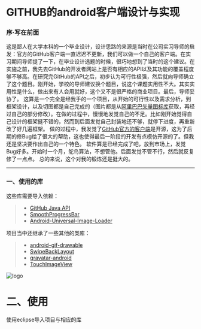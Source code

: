 # GITHUB的android客户端设计与实现

### 序·写在前面
这是鄙人在大学本科的一个毕业设计，设计思路的来源是当时在公司实习导师的启发：官方的GitHub客户端一直迟迟不更新，我们可以做一个自己的客户端。在实习期间导师提了一下，在毕业设计选题的时候，很巧地想到了当时的这个建议。在实施之前，我先去GitHub的开发者网站上是否有相应的API以及其功能的覆盖程度够不够高。在研究完GitHub的API之后，初步认为可行性极强，然后就向导师确立了这个题目。刚开始，学校的导师建议换个题目，说这个课题实用性不大。其实实用性是什么，做出来有人会用就好，这个又不是很严格的商业项目。最后，导师妥协了。
这算是一个完全是经我手的一个项目，从开始的可行性以及需求分析，到框架设计，以及切图都是自己完成的（图片都是从[阿里巴巴矢量图标库](http://www.iconfont.cn/)获取，再经过自己的部分修改）。在做的过程中，慢慢地发觉自己的不足。比如刚开始觉得自己设计的框架挺不错的，然而到后面发觉自己封装地还不够，就停下进度，再重新改了好几遍框架。
做的过程中，我发觉了[GitHub官方的客户端](https://github.com/forkhubs/android)是开源，这为了后期的修Bug给了很大的帮助，这也使得最后一阶段的开发有点模仿开源的了。但我还是坚决要作出自己的一个特色。
软件算是已经完成了吧，放到市场上，发觉Bug好多。开始时一个月，鸵鸟算法，不想管他。后面发觉不管不行，然后就反复修了一点点。
总的来说，这个对我的锻炼还是挺大的。


------

### 一、使用的库

这些库需要导入依赖：
> * [GitHub Java API](https://github.com/eclipse/egit-github/tree/master/org.eclipse.egit.github.core)
> * [SmoothProgressBar](https://github.com/castorflex/SmoothProgressBar)
> * [Android-Universal-Image-Loader](https://github.com/nostra13/Android-Universal-Image-Loader)

项目当中还继承了一些其他的类库：
> * [android-gif-drawable](https://github.com/koral--/android-gif-drawable)
> * [SwipeBackLayout](https://github.com/ikew0ng/SwipeBackLayout)
> * [gravatar-android](https://github.com/tkeunebr/gravatar-android)
> * [TouchImageView](https://github.com/MikeOrtiz/TouchImageView)


![logo](https://github.com/gdestiny/nsfghawetkiut1345qtmglf/blob/master/GitHub/res/drawable-mdpi/ic_launcher.png?raw=true)

# 二、使用
使用eclipse导入项目与相应的库



